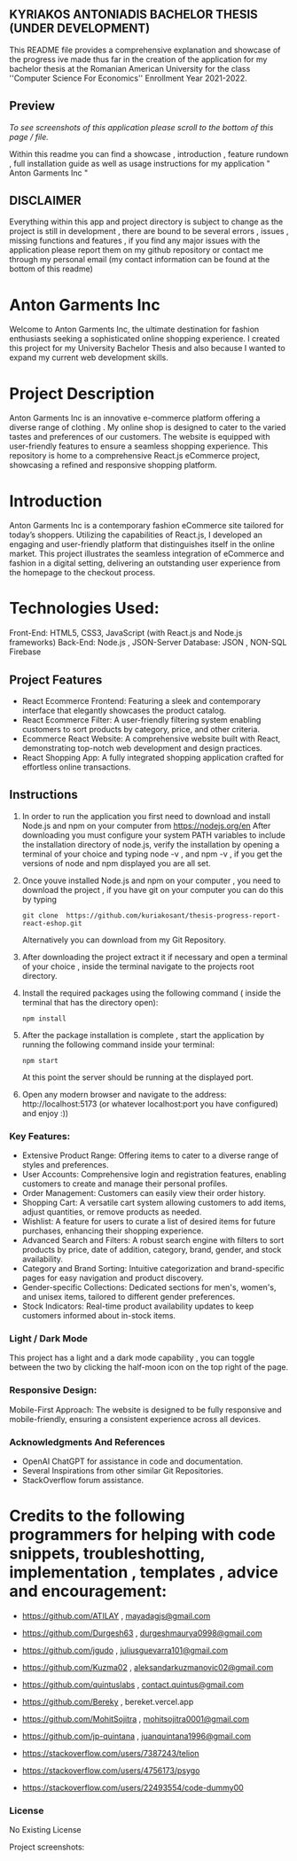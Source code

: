 ## KYRIAKOS ANTONIADIS BACHELOR THESIS (UNDER DEVELOPMENT)
This README file provides a comprehensive explanation and showcase of the progress ive made thus far in the creation of the application for my bachelor thesis at the Romanian American  University for the class ''Computer Science For Economics'' Enrollment Year 2021-2022.

## Preview 
*To see screenshots of this application please scroll to the bottom of this page / file.*

Within this readme you can find a showcase , introduction , feature rundown , full installation guide as well as usage instructions for  my application " Anton Garments Inc "

## DISCLAIMER
Everything within this app and project directory is subject to change as the project is still in development , there are bound to be several errors , issues , missing functions and features , if you find any major issues with the application please report them on my github repository or contact me through my personal email (my contact information can be found at the bottom of this readme)

# Anton Garments Inc 
Welcome to Anton Garments Inc, the ultimate destination for fashion enthusiasts seeking a sophisticated online shopping experience. I created this project for my University Bachelor Thesis and also because I wanted to expand my current web development skills.

# Project Description
 Anton Garments Inc is an innovative e-commerce platform offering a diverse range of clothing . My online shop is designed to cater to the varied tastes and preferences of our customers. The website is equipped with user-friendly features to ensure a seamless shopping experience. This repository is home to a comprehensive React.js eCommerce project, showcasing a refined and responsive shopping platform.

# Introduction
Anton Garments Inc is a contemporary fashion eCommerce site tailored for today’s shoppers. Utilizing the capabilities of React.js, I developed an engaging and user-friendly platform that distinguishes itself in the online market. This project illustrates the seamless integration of eCommerce and fashion in a digital setting, delivering an outstanding user experience from the homepage to the checkout process.

# Technologies Used:
Front-End: HTML5, CSS3, JavaScript (with React.js and Node.js frameworks)
Back-End: Node.js , JSON-Server
Database: JSON , NON-SQL Firebase

## Project Features
- React Ecommerce Frontend: Featuring a sleek and contemporary interface that elegantly showcases the product catalog.
- React Ecommerce Filter: A user-friendly filtering system enabling customers to sort products by category, price, and other criteria.
- Ecommerce React Website: A comprehensive website built with React, demonstrating top-notch web development and design practices.
- React Shopping App: A fully integrated shopping application crafted for effortless online transactions.

## Instructions
1. In order to run the application you first need to download and install Node.js and npm on your computer from https://nodejs.org/en 
   After downloading you must configure your system PATH variables to include the installation directory of node.js,  verify the installation 
   by opening a terminal of your choice and typing node -v , and npm -v , if you get the versions of node and npm displayed you are all set.

2. Once youve installed Node.js and npm on your computer , you need to download the project , if you have git on your computer you can do this 
   by typing
      ```
      git clone  https://github.com/kuriakosant/thesis-progress-report-react-eshop.git
      ```
      
    Alternatively you can download from my Git Repository.

4. After downloading the project extract it if necessary and open a terminal of your choice , inside the terminal navigate to the projects root directory.

5. Install the required packages using the following command ( inside the terminal that has the directory open):
   ```
   npm install
   ```
6. After the package installation is complete , start the application by running the following command inside your terminal:
   ```
   npm start
   ```
   At this point the server should be running at the displayed port.

7. Open any modern browser and navigate to the address: http://localhost:5173 (or whatever localhost:port you have configured) and enjoy :))

### Key Features:
- Extensive Product Range: Offering items to cater to a diverse range of styles and preferences.
- User Accounts: Comprehensive login and registration features, enabling customers to create and manage their personal profiles.
- Order Management: Customers can easily view their order history.
- Shopping Cart: A versatile cart system allowing customers to add items, adjust quantities, or remove products as needed.
- Wishlist: A feature for users to curate a list of desired items for future purchases, enhancing their shopping experience.
- Advanced Search and Filters: A robust search engine with filters to sort products by price, date of addition, category, brand, gender, and stock availability.
- Category and Brand Sorting: Intuitive categorization and brand-specific pages for easy navigation and product discovery.
- Gender-specific Collections: Dedicated sections for men's, women's, and unisex items, tailored to different gender preferences.
- Stock Indicators: Real-time product availability updates to keep customers informed about in-stock items.

### Light / Dark Mode
  This project has a light and a dark mode capability , you can toggle between the two by clicking the half-moon icon on the top right of the page.

### Responsive Design:
  Mobile-First Approach: The website is designed to be fully responsive and mobile-friendly, ensuring a consistent experience across all devices.

### Acknowledgments And References 
 - OpenAI ChatGPT for assistance in code and documentation.
 - Several Inspirations from other similar Git Repositories.
 - StackOverflow forum assistance.

 # Credits to the following programmers for helping with code snippets, troubleshotting, implementation , templates , advice and encouragement:
-  https://github.com/ATILAY  ,   mayadagjs@gmail.com
-  https://github.com/Durgesh63  ,  durgeshmaurya0998@gmail.com
-  https://github.com/jgudo ,  juliusguevarra101@gmail.com
-  https://github.com/Kuzma02 , aleksandarkuzmanovic02@gmail.com
-  https://github.com/quintuslabs ,  contact.quintus@gmail.com 
-  https://github.com/Bereky , bereket.vercel.app 
-  https://github.com/MohitSojitra , mohitsojitra0001@gmail.com
-  https://github.com/jp-quintana , juanquintana1996@gmail.com

- https://stackoverflow.com/users/7387243/telion 
- https://stackoverflow.com/users/4756173/psygo
- https://stackoverflow.com/users/22493554/code-dummy00


### License 
  No Existing License

Project screenshots:

